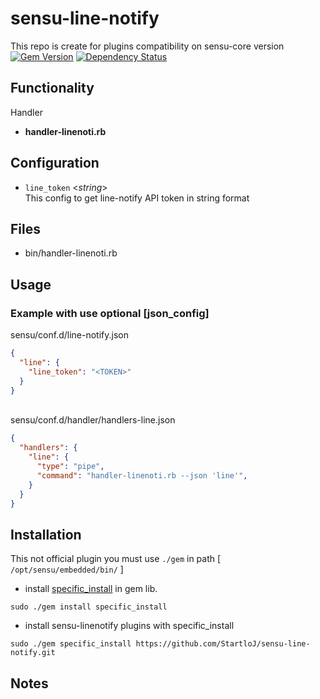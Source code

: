 # sensu-line-notify
This repo is create for plugins compatibility on sensu-core version\
[![Gem Version](https://badge.fury.io/rb/sensu-plugins-gelf.svg)](http://badge.fury.io/rb/sensu-plugins-gelf)
[![Dependency Status](https://gemnasium.com/sensu-plugins/sensu-plugins-gelf.svg)](https://gemnasium.com/sensu-plugins/sensu-plugins-gelf)

## Functionality
Handler
- **handler-linenoti.rb**

## Configuration
- `line_token` <*string*>\
This config to get line-notify API token in string format

## Files
 * bin/handler-linenoti.rb

## Usage
### Example with use optional [json_config]
sensu/conf.d/line-notify.json
```json
{
  "line": {
    "line_token": "<TOKEN>"
  }
}
```
\
sensu/conf.d/handler/handlers-line.json
```json
{
  "handlers": {
    "line": {
      "type": "pipe",
      "command": "handler-linenoti.rb --json 'line'",
    }
  }
}
```

## Installation
This not official plugin you must use `./gem` in path [ `/opt/sensu/embedded/bin/` ]
* install [specific_install](https://github.com/rdp/specific_install) in gem lib.
```
sudo ./gem install specific_install
```
* install sensu-linenotify plugins with specific_install
```
sudo ./gem specific_install https://github.com/StartloJ/sensu-line-notify.git
```

## Notes
